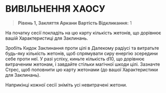 ﻿# ВИВІЛЬНЕННЯ ХАОСУ

> **Рівень 1, Закляття Аркани**
> **Вартість Відкликання:** 1

На початку сесії покладіть на цю карту кількість жетонів, що дорівнює вашій Характеристиці для Заклинань.

Зробіть Кидок Заклинання проти цілі в Далекому радіусі та витратьте будь-яку кількість жетонів, щоб спрямувати сиру енергію зсередини себе проти неї. У разі успіху, киньте кількість d10, що дорівнює витраченим жетонам, і завдайте стільки магічної шкоди цілі. Зазначте Стрес, щоб поповнити цю карту жетонами (до вашої Характеристики для Заклинань).

Наприкінці кожної сесії зніміть усі невитрачені жетони.